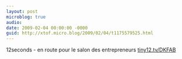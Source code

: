 ```yaml
---
layout: post
microblog: true
audio: 
date: 2009-02-04 00:00:00 -0000
guid: http://xtof.micro.blog/2009/02/04/t1175579525.html
---
```

12seconds - en route pour le salon des entrepreneurs [tiny12.tv/DKFAB](http://tiny12.tv/DKFAB)
